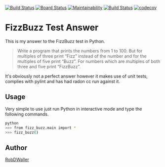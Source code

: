 [![Build Status](https://dev.azure.com/rdwaller1984/fizz_buzz/_apis/build/status/RobDWaller.fizz_buzz?branchName=master)](https://dev.azure.com/rdwaller1984/fizz_buzz/_build/latest?definitionId=1&branchName=master) [![Board Status](https://dev.azure.com/rdwaller1984/998313c9-058a-45be-951a-6d7c4b2de0b5/5af13ce4-faff-4fe9-b193-dcc84ed8c527/_apis/work/boardbadge/cffd28d1-c1f6-47b5-856f-75adbd6893b4)](https://dev.azure.com/rdwaller1984/998313c9-058a-45be-951a-6d7c4b2de0b5/_boards/board/t/5af13ce4-faff-4fe9-b193-dcc84ed8c527/Microsoft.RequirementCategory/) [![Maintainability](https://api.codeclimate.com/v1/badges/a217c33f70f5fe7a25f0/maintainability)](https://codeclimate.com/github/RobDWaller/fizz_buzz/maintainability) [![Build Status](https://travis-ci.org/RobDWaller/fizz_buzz.svg?branch=master)](https://travis-ci.org/RobDWaller/fizz_buzz) [![codecov](https://codecov.io/gh/RobDWaller/fizz_buzz/branch/master/graph/badge.svg)](https://codecov.io/gh/RobDWaller/fizz_buzz)
# FizzBuzz Test Answer

This is my answer to the FizzBuzz test in Python.

> Write a program that prints the numbers from 1 to 100. But for multiples of three print “Fizz” instead of the number and for the multiples of five print “Buzz”. For numbers which are multiples of both three and five print “FizzBuzz”.

It's obviously not a perfect answer however it makes use of unit tests, complies with pylint and has had radon cc run against it.

## Usage

Very simple to use just run Python in interactive mode and type the following commands.

```bash
python
>>> from fizz_buzz.main import *
>>> fizz_buzz()
```

## Author

[RobDWaller](https://twitter.com/RobDWaller)
